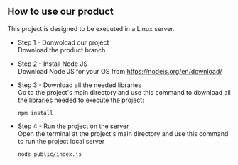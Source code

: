 ## How to use our product
This project is designed to be executed in a Linux server.
* Step 1 - Donwoload our project
  <br/>Download the product branch
  
* Step 2 - Install Node JS
  <br/>Download Node JS for your OS from https://nodejs.org/en/download/

* Step 3 -  Download all the needed libraries
  <br/>Go to the project's main directory and use this command to download all the libraries needed to execute the project:
  ```
  npm install
  ```
* Step 4 -  Run the project on the server
  <br/>Open the terminal at the project's main directory and use this command to run the project local server
  ```
  node public/index.js
  ```
